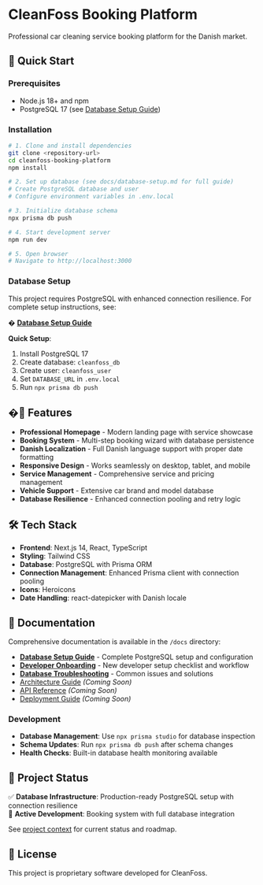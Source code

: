 # CleanFoss Booking Platform

Professional car cleaning service booking platform for the Danish market.

## 🚀 Quick Start

### Prerequisites

- Node.js 18+ and npm
- PostgreSQL 17 (see [Database Setup Guide](./docs/database-setup.md))

### Installation

```bash
# 1. Clone and install dependencies
git clone <repository-url>
cd cleanfoss-booking-platform
npm install

# 2. Set up database (see docs/database-setup.md for full guide)
# Create PostgreSQL database and user
# Configure environment variables in .env.local

# 3. Initialize database schema
npx prisma db push

# 4. Start development server
npm run dev

# 5. Open browser
# Navigate to http://localhost:3000
```

### Database Setup

This project requires PostgreSQL with enhanced connection resilience. For complete setup instructions, see:

� **[Database Setup Guide](./docs/database-setup.md)**

**Quick Setup**:
1. Install PostgreSQL 17
2. Create database: `cleanfoss_db`
3. Create user: `cleanfoss_user`
4. Set `DATABASE_URL` in `.env.local`
5. Run `npx prisma db push`

## �📱 Features

- **Professional Homepage** - Modern landing page with service showcase
- **Booking System** - Multi-step booking wizard with database persistence
- **Danish Localization** - Full Danish language support with proper date formatting
- **Responsive Design** - Works seamlessly on desktop, tablet, and mobile
- **Service Management** - Comprehensive service and pricing management
- **Vehicle Support** - Extensive car brand and model database
- **Database Resilience** - Enhanced connection pooling and retry logic

## 🛠 Tech Stack

- **Frontend**: Next.js 14, React, TypeScript
- **Styling**: Tailwind CSS
- **Database**: PostgreSQL with Prisma ORM
- **Connection Management**: Enhanced Prisma client with connection pooling
- **Icons**: Heroicons
- **Date Handling**: react-datepicker with Danish locale

## 📖 Documentation

Comprehensive documentation is available in the `/docs` directory:

- **[Database Setup Guide](./docs/database-setup.md)** - Complete PostgreSQL setup and configuration
- **[Developer Onboarding](./docs/developer-onboarding.md)** - New developer setup checklist and workflow
- **[Database Troubleshooting](./docs/database-troubleshooting.md)** - Common issues and solutions
- [Architecture Guide](./docs/architecture.md) *(Coming Soon)*
- [API Reference](./docs/api.md) *(Coming Soon)*
- [Deployment Guide](./docs/deployment.md) *(Coming Soon)*

### Development

- **Database Management**: Use `npx prisma studio` for database inspection
- **Schema Updates**: Run `npx prisma db push` after schema changes
- **Health Checks**: Built-in database health monitoring available

## 🎯 Project Status

✅ **Database Infrastructure**: Production-ready PostgreSQL setup with connection resilience  
🔄 **Active Development**: Booking system with full database integration  

See [project context](./.memorybank/_global/project.md) for current status and roadmap.

## 📝 License

This project is proprietary software developed for CleanFoss.
